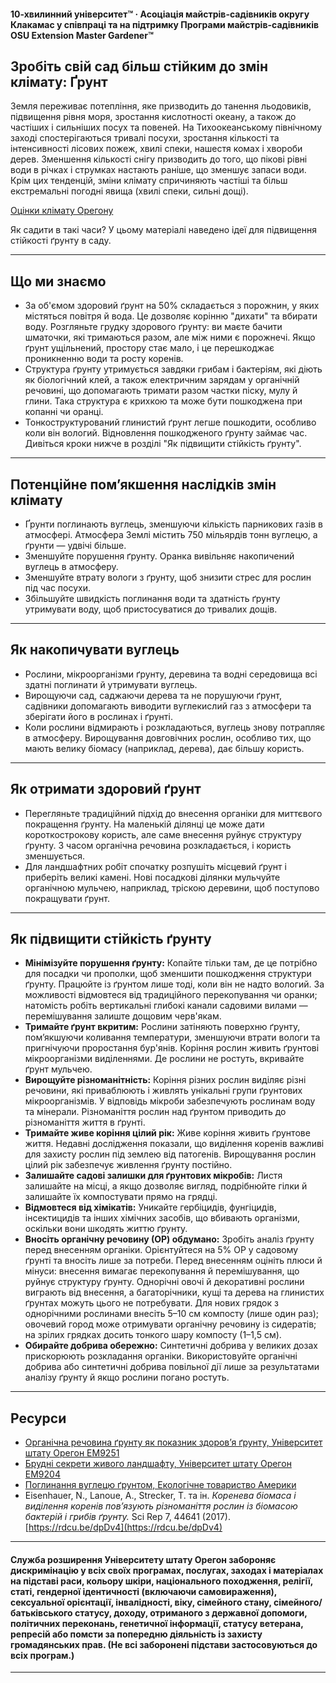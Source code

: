#### 10-хвилинний університет™ · Асоціація майстрів-садівників округу Клакамас у співпраці та на підтримку Програми майстрів-садівників OSU Extension Master Gardener™

## Зробіть свій сад більш стійким до змін клімату: Ґрунт

Земля переживає потепління, яке призводить до танення льодовиків, підвищення рівня моря, зростання кислотності океану, а також до частіших і сильніших посух та повеней. На Тихоокеанському північному заході спостерігаються тривалі посухи, зростання кількості та інтенсивності лісових пожеж, хвилі спеки, нашестя комах і хвороби дерев. Зменшення кількості снігу призводить до того, що пікові рівні води в річках і струмках настають раніше, що зменшує запаси води. Крім цих тенденцій, зміни клімату спричиняють частіші та більш екстремальні погодні явища (хвилі спеки, сильні дощі).

[Оцінки клімату Орегону](https://blogs.oregonstate.edu/occri/oregon-climate-assessments/)

Як садити в такі часи? У цьому матеріалі наведено ідеї для підвищення стійкості ґрунту в саду.

---

## Що ми знаємо

- За об'ємом здоровий ґрунт на 50% складається з порожнин, у яких містяться повітря й вода. Це дозволяє корінню "дихати" та вбирати воду. Розгляньте грудку здорового ґрунту: ви маєте бачити шматочки, які тримаються разом, але між ними є порожнечі. Якщо ґрунт ущільнений, простору стає мало, і це перешкоджає проникненню води та росту коренів.
- Структура ґрунту утримується завдяки грибам і бактеріям, які діють як біологічний клей, а також електричним зарядам у органічній речовині, що допомагають тримати разом частки піску, мулу й глини. Така структура є крихкою та може бути пошкоджена при копанні чи оранці.
- Тонкоструктурований глинистий ґрунт легше пошкодити, особливо коли він вологий. Відновлення пошкодженого ґрунту займає час. Дивіться кроки нижче в розділі "Як підвищити стійкість ґрунту".

---

## Потенційне пом’якшення наслідків змін клімату

- Ґрунти поглинають вуглець, зменшуючи кількість парникових газів в атмосфері. Атмосфера Землі містить 750 мільярдів тонн вуглецю, а ґрунти — удвічі більше.
- Зменшуйте порушення ґрунту. Оранка вивільняє накопичений вуглець в атмосферу.
- Зменшуйте втрату вологи з ґрунту, щоб знизити стрес для рослин під час посухи.
- Збільшуйте швидкість поглинання води та здатність ґрунту утримувати воду, щоб пристосуватися до тривалих дощів.

---

## Як накопичувати вуглець

- Рослини, мікроорганізми ґрунту, деревина та водні середовища всі здатні поглинати й утримувати вуглець.
- Вирощуючи сад, саджаючи дерева та не порушуючи ґрунт, садівники допомагають виводити вуглекислий газ з атмосфери та зберігати його в рослинах і ґрунті.
- Коли рослини відмирають і розкладаються, вуглець знову потрапляє в атмосферу. Вирощування довговічних рослин, особливо тих, що мають велику біомасу (наприклад, дерева), дає більшу користь.

---

## Як отримати здоровий ґрунт

- Перегляньте традиційний підхід до внесення органіки для миттєвого покращення ґрунту. На маленькій ділянці це може дати короткострокову користь, але саме внесення руйнує структуру ґрунту. З часом органічна речовина розкладається, і користь зменшується.
- Для ландшафтних робіт спочатку розпушіть місцевий ґрунт і приберіть великі камені. Нові посадкові ділянки мульчуйте органічною мульчею, наприклад, тріскою деревини, щоб поступово покращувати ґрунт.

---

## Як підвищити стійкість ґрунту

- **Мінімізуйте порушення ґрунту:** Копайте тільки там, де це потрібно для посадки чи прополки, щоб зменшити пошкодження структури ґрунту. Працюйте із ґрунтом лише тоді, коли він не надто вологий. За можливості відмовтеся від традиційного перекопування чи оранки; натомість робіть вертикальні глибокі канали садовими вилами — перемішування залиште дощовим черв'якам.
- **Тримайте ґрунт вкритим:** Рослини затіняють поверхню ґрунту, пом’якшуючи коливання температури, зменшуючи втрати вологи та пригнічуючи проростання бур'янів. Коріння рослин живить ґрунтові мікроорганізми виділеннями. Де рослини не ростуть, вкривайте ґрунт мульчею.
- **Вирощуйте різноманітність:** Коріння різних рослин виділяє різні речовини, які приваблюють і живлять унікальні групи ґрунтових мікроорганізмів. У відповідь мікроби забезпечують рослинам воду та мінерали. Різноманіття рослин над ґрунтом приводить до різноманіття життя в ґрунті.
- **Тримайте живе коріння цілий рік:** Живе коріння живить ґрунтове життя. Недавні дослідження показали, що виділення коренів важливі для захисту рослин під землею від патогенів. Вирощування рослин цілий рік забезпечує живлення ґрунту постійно.
- **Залишайте садові залишки для ґрунтових мікробів:** Листя залишайте на місці, а якщо дозволяє вигляд, подрібнюйте гілки й залишайте їх компостувати прямо на грядці.
- **Відмовтеся від хімікатів:** Уникайте гербіцидів, фунгіцидів, інсектицидів та інших хімічних засобів, що вбивають організми, оскільки вони шкодять життю ґрунту.
- **Вносіть органічну речовину (ОР) обдумано:** Зробіть аналіз ґрунту перед внесенням органіки. Орієнтуйтеся на 5% ОР у садовому ґрунті та вносіть лише за потреби. Перед внесенням оцініть плюси й мінуси: внесення вимагає перекопування й перемішування, що руйнує структуру ґрунту. Однорічні овочі й декоративні рослини виграють від внесення, а багаторічники, кущі та дерева на глинистих ґрунтах можуть цього не потребувати. Для нових грядок з однорічними рослинами внесіть 5–10 см компосту (лише один раз); овочевий город може отримувати органічну речовину із сидератів; на зрілих грядках досить тонкого шару компосту (1–1,5 см).
- **Обирайте добрива обережно:** Синтетичні добрива у великих дозах прискорюють розкладання органіки. Використовуйте органічні добрива або синтетичні добрива повільної дії лише за результатами аналізу ґрунту й якщо рослини погано ростуть.

---

## Ресурси

- [Органічна речовина ґрунту як показник здоров’я ґрунту, Університет штату Орегон EM9251](https://extension.oregonstate.edu/sites/default/files/documents/em9251.pdf)
- [Брудні секрети живого ландшафту, Університет штату Орегон EM9204](https://extension.oregonstate.edu/sites/default/files/2023-10/em9304-update-100223.pdf)
- [Поглинання вуглецю ґрунтом, Екологічне товариство Америки](https://www.esa.org/esa/wp-content/uploads/2012/12/carbonsequestrationinsoils.pdf)
- Eisenhauer, N., Lanoue, A., Strecker, T. та ін. *Коренева біомаса і виділення коренів пов’язують різноманіття рослин із біомасою бактерій і грибів ґрунту.* Sci Rep 7, 44641 (2017). [https://rdcu.be/dpDv4](https://rdcu.be/dpDv4)

---

#### Служба розширення Університету штату Орегон забороняє дискримінацію у всіх своїх програмах, послугах, заходах і матеріалах на підставі раси, кольору шкіри, національного походження, релігії, статі, гендерної ідентичності (включаючи самовираження), сексуальної орієнтації, інвалідності, віку, сімейного стану, сімейного/батьківського статусу, доходу, отриманого з державної допомоги, політичних переконань, генетичної інформації, статусу ветерана, репресій або помсти за попередню діяльність із захисту громадянських прав. (Не всі заборонені підстави застосовуються до всіх програм.)
---